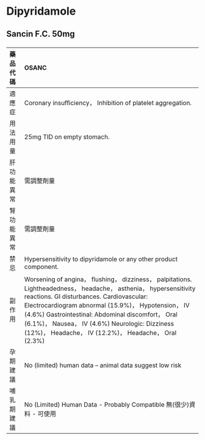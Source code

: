 # Dipyridamole

## Sancin F.C. 50mg

##### 

| 藥品代碼   | OSANC                                                                                                                                                                                                                                                                                                                                                                               |
|:-----------|:------------------------------------------------------------------------------------------------------------------------------------------------------------------------------------------------------------------------------------------------------------------------------------------------------------------------------------------------------------------------------------|
| 適應症     | Coronary insufficiency， Inhibition of platelet aggregation.                                                                                                                                                                                                                                                                                                                        |
| 用法用量   | 25mg TID on empty stomach.                                                                                                                                                                                                                                                                                                                                                          |
| 肝功能異常 | 需調整劑量                                                                                                                                                                                                                                                                                                                                                                          |
| 腎功能異常 | 需調整劑量                                                                                                                                                                                                                                                                                                                                                                          |
| 禁忌       | Hypersensitivity to dipyridamole or any other product component.                                                                                                                                                                                                                                                                                                                    |
| 副作用     | Worsening of angina， flushing， dizziness， palpitations. Lightheadedness， headache， asthenia， hypersensitivity reactions. GI disturbances. Cardiovascular: Electrocardiogram abnormal (15.9%)， Hypotension， IV (4.6%) Gastrointestinal: Abdominal discomfort， Oral (6.1%)， Nausea， IV (4.6%) Neurologic: Dizziness (12%)， Headache， IV (12.2%)， Headache， Oral (2.3%) |
| 孕期建議   | No (limited) human data – animal data suggest low risk                                                                                                                                                                                                                                                                                                                              |
| 哺乳期建議 | No (Limited) Human Data - Probably Compatible 無(很少)資料 - 可使用                                                                                                                                                                                                                                                                                                                 |

